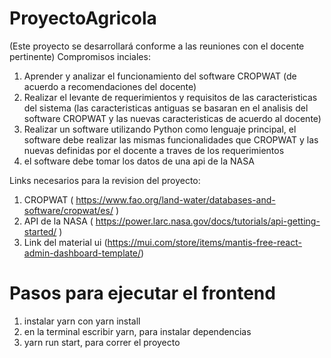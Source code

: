# ProyectoAgricola
(Este proyecto se desarrollará conforme a las reuniones con el docente pertinente)
Compromisos inciales:
1. Aprender y analizar el funcionamiento del software CROPWAT (de acuerdo a recomendaciones del docente)
2. Realizar el levante de requerimientos y requisitos de las caracteristicas del sistema (las caracteristicas antiguas se basaran en el analisis del software CROPWAT y las nuevas caracteristicas de acuerdo al docente)
3. Realizar un software utilizando Python como lenguaje principal, el software debe realizar las mismas funcionalidades que CROPWAT y las nuevas definidas por el docente a traves de los requerimientos
4. el software debe tomar los datos de una api de la NASA


Links necesarios para la revision del proyecto:
1. CROPWAT ( https://www.fao.org/land-water/databases-and-software/cropwat/es/ )
2. API de la NASA ( https://power.larc.nasa.gov/docs/tutorials/api-getting-started/ )
3. Link del material ui (https://mui.com/store/items/mantis-free-react-admin-dashboard-template/)


# Pasos para ejecutar el frontend
1. instalar yarn con yarn install
2. en la terminal escribir yarn, para instalar dependencias
3. yarn run start, para correr el proyecto